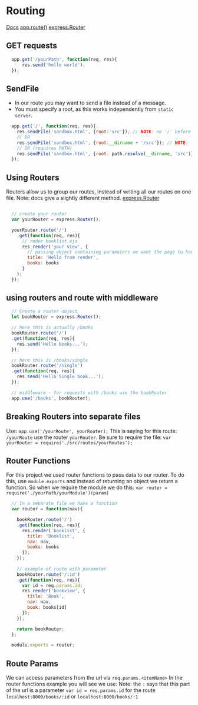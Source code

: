 # Routing 

[Docs](https://expressjs.com/en/guide/routing.html)
[app.route()](https://expressjs.com/en/guide/routing.html#app-route)
[express.Router](https://expressjs.com/en/guide/routing.html#express-router)

## GET requests
```javascript
  app.get('/yourPath', function(req, res){
      res.send('hello world');
  });
```

## SendFile
- In our route you may want to send a file instead of a message.
- You must specify a root, as this works independently from `static server`.
```javascript
  app.get('/', function(req, res){
    res.sendFile('sandbox.html', {root:'src'}); // NOTE: no '/' before 'src'
    // OR
    res.sendFile('sandbox.html', {root:__dirname + '/src'}); // NOTE: '/' before 'src'
    // OR (requires PATH)
    res.sendFile('sandbox.html', {root: path.resolve(__dirname, 'src')}); // N: ',' instead of '+'
  });
```


## Using Routers
Routers allow us to group our routes, instead of writing all our routes on one file.
Note: docs give a silghtly different method.
[express.Router](https://expressjs.com/en/guide/routing.html) 
```javascript 

  // create your router
  var yourRouter = express.Router();

  yourRouter.route('/')
    .get(function(req, res){
      // reder booklist.ejs
      res.render('your view', {
        // passing object containing parameters we want the page to have
        title: 'Hello from render',
        books: books
      }
    );
  });
```

## using routers and route with middleware
```js
  // Create a router object
  let bookRouter = express.Router();

  // here this is actually /books
  bookRouter.route('/')
  .get(function(req, res){
    res.send('Hello books...');
  });

  // here this is /books/single
  bookRouter.route('/single')
  .get(function(req, res){
    res.send('Hello Single book...');
  });

  // middleware - for requests with /books use the bookRouter
  app.use('/books', bookRouter);
```

## Breaking Routers into separate files
Use: `app.use('/yourRoute', yourRouter);`
This is saying for this route: `/yourRoute` use the router `yourRouter`.
Be sure to require the file: `var yourRouter = require('./src/routes/yourRoutes');`


## Router Functions
For this project we used router functions to pass data to our router.
To do this, use `module.exports` and instead of returning an object we return a function.
So when we require the module we do this:
`var router = require('./yourPath/yourModule')(param)`

```javascript
  // In a separate file we have a function
  var router = function(nav){

    bookRouter.route('/')
    .get(function(req, res){
      res.render('booklist', {
        title: 'Booklist',
        nav: nav,
        books: books
      });
    });
    
    // example of route with parameter
    bookRouter.route('/:id')
    .get(function(req, res){
      var id = req.params.id;
      res.render('bookview', {
        title: 'Book',
        nav: nav,
        book: books[id]
      });
    });

    return bookRouter;
  };

  module.exports = router;
```

## Route Params
We can access parameters from the url via `req.params.<itemName>`
In the router functions example you will see we use:
Note: the `:` says that this part of the url is a parameter
`var id = req.params.id` for the route `localhost:8000/books/:id` or `localhost:8000/books/:1`
